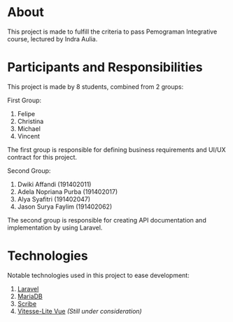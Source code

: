 # About
This project is made to fulfill the criteria to pass Pemograman Integrative course, lectured by Indra Aulia. 

# Participants and Responsibilities
This project is made by 8 students, combined from 2 groups:

First Group:
1. Felipe
2. Christina
3. Michael
4. Vincent

The first group is responsible for defining business requirements and UI/UX contract for this project.

Second Group:
1. Dwiki Affandi (191402011)
2. Adela Nopriana Purba (191402017)
3. Alya Syafitri (191402047)
4. Jason Surya Faylim (191402062)

The second group is responsible for creating API documentation and implementation by using Laravel.

# Technologies

Notable technologies used in this project to ease development:

1. [Laravel](https://laravel.com/)
2. [MariaDB](https://mariadb.org/)
3. [Scribe](https://scribe.knuckles.wtf/)
4. [Vitesse-Lite Vue](https://github.com/antfu/vitesse-lite) _(Still under consideration)_